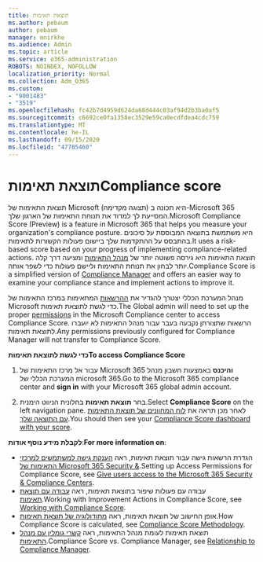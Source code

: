 ```yaml
---
title: תוצאת תאימות
ms.author: pebaum
author: pebaum
manager: mnirkhe
ms.audience: Admin
ms.topic: article
ms.service: o365-administration
ROBOTS: NOINDEX, NOFOLLOW
localization_priority: Normal
ms.collection: Adm_O365
ms.custom:
- "9001483"
- "3519"
ms.openlocfilehash: fc42b7d4959d624da68d444c03af94d2b3ba0af5
ms.sourcegitcommit: c6692ce0fa1358ec3529e59ca0ecdfdea4cdc759
ms.translationtype: MT
ms.contentlocale: he-IL
ms.lasthandoff: 09/15/2020
ms.locfileid: "47785460"
---
```

# <a name="compliance-score"></a><span data-ttu-id="4ef7c-102">תוצאת תאימות</span><span class="sxs-lookup"><span data-stu-id="4ef7c-102">Compliance score</span></span>

<span data-ttu-id="4ef7c-103">תוצאת התאימות של Microsoft (תצוגה מקדימה) היא תכונה ב-Microsoft 365 המסייעת לך למדוד את תנוחת התאימות של הארגון שלך.</span><span class="sxs-lookup"><span data-stu-id="4ef7c-103">Microsoft Compliance Score (Preview) is a feature in Microsoft 365 that helps you measure your organization's compliance posture.</span></span> <span data-ttu-id="4ef7c-104">היא משתמשת בתוצאה המבוססת על סיכונים בהתבסס על ההתקדמות שלך ביישום פעולות הקשורות לתאימות.</span><span class="sxs-lookup"><span data-stu-id="4ef7c-104">It uses a risk-based score based on your progress of implementing compliance-related actions.</span></span>   <span data-ttu-id="4ef7c-105">תוצאת התאימות היא גירסה פשוטה יותר של [מנהל התאימות](https://docs.microsoft.com/microsoft-365/compliance/compliance-manager-overview) ומציעה דרך קלה יותר לבחון את תנוחת התאימות וליישם פעולות כדי לשפר אותה.</span><span class="sxs-lookup"><span data-stu-id="4ef7c-105">Compliance Score is a simplified version of [Compliance Manager](https://docs.microsoft.com/microsoft-365/compliance/compliance-manager-overview) and offers an easier way to examine your compliance stance and implement actions to improve it.</span></span> 

<span data-ttu-id="4ef7c-106">מנהל המערכת הכללי יצטרך להגדיר את [ההרשאות](https://docs.microsoft.com/microsoft-365/security/office-365-security/permissions-in-the-security-and-compliance-center) המתאימות במרכז התאימות של Microsoft כדי לגשת לתוצאת תאימות.</span><span class="sxs-lookup"><span data-stu-id="4ef7c-106">The Global admin will need to set up the proper [permissions](https://docs.microsoft.com/microsoft-365/security/office-365-security/permissions-in-the-security-and-compliance-center) in the Microsoft Compliance center to access Compliance Score.</span></span>  <span data-ttu-id="4ef7c-107">הרשאות שתצורתן נקבעה בעבר עבור מנהל התאימות לא יועברו לתוצאת תאימות.</span><span class="sxs-lookup"><span data-stu-id="4ef7c-107">Any permissions previously configured for Compliance Manager will not transfer to Compliance Score.</span></span>

<span data-ttu-id="4ef7c-108">**כדי לגשת לתוצאת תאימות**</span><span class="sxs-lookup"><span data-stu-id="4ef7c-108">**To access Compliance Score**</span></span>

1. <span data-ttu-id="4ef7c-109">עבור אל מרכז התאימות של Microsoft 365 **והיכנס** באמצעות חשבון מנהל המערכת הכללי של microsoft 365.</span><span class="sxs-lookup"><span data-stu-id="4ef7c-109">Go to the Microsoft 365 compliance center and **sign in** with your Microsoft 365 global admin account.</span></span>

2. <span data-ttu-id="4ef7c-110">בחר **תוצאת תאימות** בחלונית הניווט הימנית.</span><span class="sxs-lookup"><span data-stu-id="4ef7c-110">Select **Compliance Score** on the left navigation pane.</span></span> <span data-ttu-id="4ef7c-111">לאחר מכן תראה את [לוח המחוונים של תוצאת התאימות עם התוצאה שלך](https://docs.microsoft.com/microsoft-365/compliance/compliance-score-setup#understand-the-compliance-score-dashboard).</span><span class="sxs-lookup"><span data-stu-id="4ef7c-111">You should then see your [Compliance Score dashboard with your score](https://docs.microsoft.com/microsoft-365/compliance/compliance-score-setup#understand-the-compliance-score-dashboard).</span></span>
 

<span data-ttu-id="4ef7c-112">**לקבלת מידע נוסף אודות**:</span><span class="sxs-lookup"><span data-stu-id="4ef7c-112">**For more information on**:</span></span>

- <span data-ttu-id="4ef7c-113">הגדרת הרשאות גישה עבור תוצאת תאימות, ראה [הענקת גישה למשתמשים למרכזי התאימות של Microsoft 365 Security &](https://docs.microsoft.com/microsoft-365/security/office-365-security/grant-access-to-the-security-and-compliance-center).</span><span class="sxs-lookup"><span data-stu-id="4ef7c-113">Setting up Access Permissions for Compliance Score, see [Give users access to the Microsoft 365 Security & Compliance Centers](https://docs.microsoft.com/microsoft-365/security/office-365-security/grant-access-to-the-security-and-compliance-center).</span></span>
- <span data-ttu-id="4ef7c-114">עבודה עם פעולות שיפור בתוצאת תאימות, ראה  [עבודה עם תוצאת תאימות](https://docs.microsoft.com/microsoft-365/compliance/working-with-compliance-score).</span><span class="sxs-lookup"><span data-stu-id="4ef7c-114">Working with Improvement Actions in Compliance Score, see  [Working with Compliance Score](https://docs.microsoft.com/microsoft-365/compliance/working-with-compliance-score).</span></span>
- <span data-ttu-id="4ef7c-115">אופן החישוב של תוצאת תאימות, ראה [מתודולוגיה של תוצאת תאימות](https://docs.microsoft.com/microsoft-365/compliance/compliance-score-methodology).</span><span class="sxs-lookup"><span data-stu-id="4ef7c-115">How Compliance Score is calculated, see [Compliance Score Methodology](https://docs.microsoft.com/microsoft-365/compliance/compliance-score-methodology).</span></span>
- <span data-ttu-id="4ef7c-116">תוצאת תאימות לעומת מנהל התאימות, ראה [קשרי גומלין עם מנהל התאימות](https://docs.microsoft.com/microsoft-365/compliance/compliance-score#relationship-to-compliance-manager).</span><span class="sxs-lookup"><span data-stu-id="4ef7c-116">Compliance Score vs. Compliance Manager, see [Relationship to Compliance Manager](https://docs.microsoft.com/microsoft-365/compliance/compliance-score#relationship-to-compliance-manager).</span></span>

